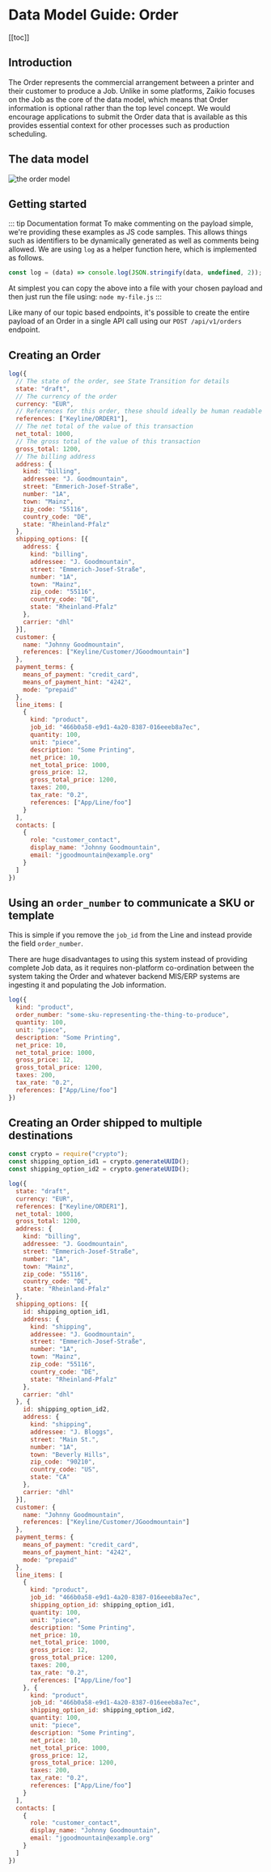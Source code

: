 # Data Model Guide: Order

[[toc]]

## Introduction

The Order represents the commercial arrangement between a printer and their customer to produce a Job.
Unlike in some platforms, Zaikio focuses on the Job as the core of the data model, which means that
Order information is optional rather than the top level concept. We would encourage applications to
submit the Order data that is available as this provides essential context for other processes such
as production scheduling.

## The data model

![the order model](./order-model.png)

## Getting started

::: tip Documentation format
To make commenting on the payload simple, we're providing these examples as JS code samples. This allows
things such as identifiers to be dynamically generated as well as comments being allowed. We are using `log`
as a helper function here, which is implemented as follows.

```js
const log = (data) => console.log(JSON.stringify(data, undefined, 2));
```

At simplest you can copy the above into a file with your chosen payload and then just run the file using:
`node my-file.js`
:::

Like many of our topic based endpoints, it's possible to create the entire payload of an Order in a single
API call using our `POST /api/v1/orders` endpoint.

## Creating an Order

```js
log({
  // The state of the order, see State Transition for details
  state: "draft",
  // The currency of the order
  currency: "EUR",
  // References for this order, these should ideally be human readable
  references: ["Keyline/ORDER1"],
  // The net total of the value of this transaction
  net_total: 1000,
  // The gross total of the value of this transaction
  gross_total: 1200,
  // The billing address
  address: {
    kind: "billing",
    addressee: "J. Goodmountain",
    street: "Emmerich-Josef-Straße",
    number: "1A",
    town: "Mainz",
    zip_code: "55116",
    country_code: "DE",
    state: "Rheinland-Pfalz"
  },
  shipping_options: [{
    address: {
      kind: "billing",
      addressee: "J. Goodmountain",
      street: "Emmerich-Josef-Straße",
      number: "1A",
      town: "Mainz",
      zip_code: "55116",
      country_code: "DE",
      state: "Rheinland-Pfalz"
    },
    carrier: "dhl"
  }],
  customer: {
    name: "Johnny Goodmountain",
    references: ["Keyline/Customer/JGoodmountain"]
  },
  payment_terms: {
    means_of_payment: "credit_card",
    means_of_payment_hint: "4242",
    mode: "prepaid"
  },
  line_items: [
    {
      kind: "product",
      job_id: "466b0a58-e9d1-4a20-8387-016eeeb8a7ec",
      quantity: 100,
      unit: "piece",
      description: "Some Printing",
      net_price: 10,
      net_total_price: 1000,
      gross_price: 12,
      gross_total_price: 1200,
      taxes: 200,
      tax_rate: "0.2",
      references: ["App/Line/foo"]
    }
  ],
  contacts: [
    {
      role: "customer_contact",
      display_name: "Johnny Goodmountain",
      email: "jgoodmountain@example.org"
    }
  ]
})
```

## Using an `order_number` to communicate a SKU or template

This is simple if you remove the `job_id` from the Line and instead provide the
field `order_number`.

There are huge disadvantages to using this system instead of providing complete
Job data, as it requires non-platform co-ordination between the system taking
the Order and whatever backend MIS/ERP systems are ingesting it and populating
the Job information.

```js
log({
  kind: "product",
  order_number: "some-sku-representing-the-thing-to-produce",
  quantity: 100,
  unit: "piece",
  description: "Some Printing",
  net_price: 10,
  net_total_price: 1000,
  gross_price: 12,
  gross_total_price: 1200,
  taxes: 200,
  tax_rate: "0.2",
  references: ["App/Line/foo"]
})
```

## Creating an Order shipped to multiple destinations

```js
const crypto = require("crypto");
const shipping_option_id1 = crypto.generateUUID();
const shipping_option_id2 = crypto.generateUUID();

log({
  state: "draft",
  currency: "EUR",
  references: ["Keyline/ORDER1"],
  net_total: 1000,
  gross_total: 1200,
  address: {
    kind: "billing",
    addressee: "J. Goodmountain",
    street: "Emmerich-Josef-Straße",
    number: "1A",
    town: "Mainz",
    zip_code: "55116",
    country_code: "DE",
    state: "Rheinland-Pfalz"
  },
  shipping_options: [{
    id: shipping_option_id1,
    address: {
      kind: "shipping",
      addressee: "J. Goodmountain",
      street: "Emmerich-Josef-Straße",
      number: "1A",
      town: "Mainz",
      zip_code: "55116",
      country_code: "DE",
      state: "Rheinland-Pfalz"
    },
    carrier: "dhl"
  }, {
    id: shipping_option_id2,
    address: {
      kind: "shipping",
      addressee: "J. Bloggs",
      street: "Main St.",
      number: "1A",
      town: "Beverly Hills",
      zip_code: "90210",
      country_code: "US",
      state: "CA"
    },
    carrier: "dhl"
  }],
  customer: {
    name: "Johnny Goodmountain",
    references: ["Keyline/Customer/JGoodmountain"]
  },
  payment_terms: {
    means_of_payment: "credit_card",
    means_of_payment_hint: "4242",
    mode: "prepaid"
  },
  line_items: [
    {
      kind: "product",
      job_id: "466b0a58-e9d1-4a20-8387-016eeeb8a7ec",
      shipping_option_id: shipping_option_id1,
      quantity: 100,
      unit: "piece",
      description: "Some Printing",
      net_price: 10,
      net_total_price: 1000,
      gross_price: 12,
      gross_total_price: 1200,
      taxes: 200,
      tax_rate: "0.2",
      references: ["App/Line/foo"]
    }, {
      kind: "product",
      job_id: "466b0a58-e9d1-4a20-8387-016eeeb8a7ec",
      shipping_option_id: shipping_option_id2,
      quantity: 100,
      unit: "piece",
      description: "Some Printing",
      net_price: 10,
      net_total_price: 1000,
      gross_price: 12,
      gross_total_price: 1200,
      taxes: 200,
      tax_rate: "0.2",
      references: ["App/Line/foo"]
    }
  ],
  contacts: [
    {
      role: "customer_contact",
      display_name: "Johnny Goodmountain",
      email: "jgoodmountain@example.org"
    }
  ]
})
```
